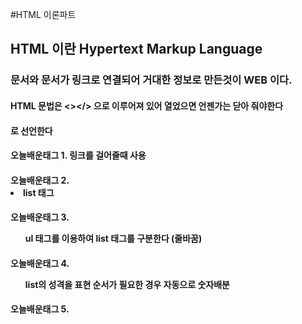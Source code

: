 #HTML 이론파트
## HTML 이란 Hypertext Markup Language
### 문서와 문서가 링크로 연결되어 거대한 정보로 만든것이 WEB 이다.
#### HTML 문법은 <></> 으로 이루어져 있어 열었으면 언젠가는 닫아 줘야한다
#### <!DOCTYPE html> 로 선언한다

#### 오늘배운태그 1. <a> 링크를 걸어줄때 사용 
#### 오늘배운태그 2. <li> list 태그 
#### 오늘배운태그 3. <ul> ul 태그를 이용하여 list 태그를 구분한다 (줄바꿈)
#### 오늘배운태그 4. <ol> list의 성격을 표현 순서가 필요한 경우 자동으로 숫자배분
#### 오늘배운태그 5. <title> 문서의 제목이 된다(탭부분에 나오는 이름)

#### 정리 100 ~ 200개의 HTMl 태그가 존재하지만 다 알필요는 없습니다. "정보" 를 태그라는것을 이용해서 규정하고 정의하는것이 HTML 의 궁극적인 목표이다. 